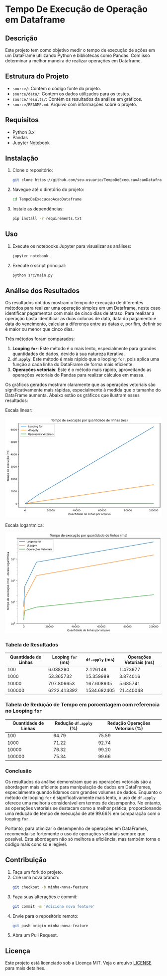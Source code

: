 # Tempo De Execução de Operação em Dataframe

## Descrição
Este projeto tem como objetivo medir o tempo de execução de ações em um DataFrame utilizando Python e bibliotecas como Pandas. Com isso determinar a melhor maneira de realizar operações em Dataframe.

## Estrutura do Projeto
- `source/`: Contém o código fonte do projeto.
- `source/data/`: Contém os dados utilizados para os testes.
- `source/results/`: Contém os resultados da análise em gráficos.
- `source/README.md`: Arquivo com informações sobre o projeto.

## Requisitos
- Python 3.x
- Pandas
- Jupyter Notebook

## Instalação
1. Clone o repositório:
    ```bash
    git clone https://github.com/seu-usuario/TempoDeExecucaoAcaoDataframe.git
    ```
2. Navegue até o diretório do projeto:
    ```bash
    cd TempoDeExecucaoAcaoDataframe
    ```
3. Instale as dependências:
    ```bash
    pip install -r requirements.txt
    ```

## Uso
1. Execute os notebooks Jupyter para visualizar as análises:
    ```bash
    jupyter notebook
    ```
2. Execute o script principal:
    ```bash
    python src/main.py
    ```

## Análise dos Resultados
Os resultados obtidos mostram o tempo de execução de diferentes métodos para realizar uma operação simples em um Dataframe, neste caso identificar pagamentos com mais de cinco dias de atraso. Para realizar a operação basta identificar as duas colunas de data, data do pagamento e data do vencimento, calcular a diferença entre as datas e, por fim, definir se é maior ou menor que cinco dias.

Três métodos foram comparados:

1. **Looping `for`**: Este método é o mais lento, especialmente para grandes quantidades de dados, devido à sua natureza iterativa.
2. **`df.apply`**: Este método é mais rápido que o looping `for`, pois aplica uma função a cada linha do DataFrame de forma mais eficiente.
3. **Operações vetoriais**: Este é o método mais rápido, aproveitando as operações vetoriais do Pandas para realizar cálculos em massa.

Os gráficos gerados mostram claramente que as operações vetoriais são significativamente mais rápidas, especialmente à medida que o tamanho do DataFrame aumenta. Abaixo estão os gráficos que ilustram esses resultados:

Escala linear:

![Gráfico de Tempo de Execução](source/results/grafico_tempo_por_metodo.png)

Escala logarítmica:

![Gráfico de Tempo de Execução (Escala Logarítmica)](source/results/grafico_log_tempo_por_metodo.png)

### Tabela de Resultados

| Quantidade de Linhas | Looping `for` (ms) | `df.apply` (ms) | Operações Vetoriais (ms) |
|----------------------|--------------------|-----------------|--------------------------|
| 100                  | 6.038290           | 2.126148        | 1.473977                 |
| 1000                 | 53.365732          | 15.359989       | 3.874016                 |
| 10000                | 707.806653         | 167.608635      | 5.685741                 |
| 100000               | 6222.413392        | 1534.682405     | 21.440048                |

### Tabela de Redução de Tempo em porcentagem com referencia no Looping `for`

| Quantidade de Linhas | Redução `df.apply` (%) | Redução Operações Vetoriais (%) |
|----------------------|------------------------|---------------------------------|
| 100                  | 64.79                  | 75.59                           |
| 1000                 | 71.22                  | 92.74                           |
| 10000                | 76.32                  | 99.20                           |
| 100000               | 75.34                  | 99.66                           |

### Conclusão

Os resultados da análise demonstram que as operações vetoriais são a abordagem mais eficiente para manipulação de dados em DataFrames, especialmente quando lidamos com grandes volumes de dados. Enquanto o método de looping `for` é significativamente mais lento, o uso de `df.apply` oferece uma melhoria considerável em termos de desempenho. No entanto, as operações vetoriais se destacam como a melhor prática, proporcionando uma redução de tempo de execução de até 99.66% em comparação com o looping `for`.

Portanto, para otimizar o desempenho de operações em DataFrames, recomenda-se fortemente o uso de operações vetoriais sempre que possível. Esta abordagem não só melhora a eficiência, mas também torna o código mais conciso e legível.


## Contribuição
1. Faça um fork do projeto.
2. Crie uma nova branch:
    ```bash
    git checkout -b minha-nova-feature
    ```
3. Faça suas alterações e commit:
    ```bash
    git commit -m 'Adiciona nova feature'
    ```
4. Envie para o repositório remoto:
    ```bash
    git push origin minha-nova-feature
    ```
5. Abra um Pull Request.

## Licença
Este projeto está licenciado sob a Licença MIT. Veja o arquivo [LICENSE](LICENSE) para mais detalhes.
